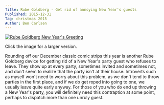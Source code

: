 ```yaml
---
Title: Rube Goldberg - Get rid of annoying New Year's guests
Published: 2015-12-31
Tag: christmas 2015
Author: Ben Carlsen
---
```

[![Rube Goldberg New Year's Greeting](http://blog.arkholt.com/media/decstrips2015/31-New-Years-Greeting.jpg)](http://blog.arkholt.com/media/decstrips2015/31-New-Years-Greeting.jpg)

Click the image for a larger version.

Rounding off our December classic comic strips this year is another Rube Goldberg device for getting rid of a New Year's party guest who refuses to leave. They show up at every party, sometimes invited and sometimes not, and don't seem to realize that the party isn't at their house. Introverts such as myself won't need to worry about this problem, as we don't tend to throw parties in the first place, and if we do get roped into going to one, we usually leave quite early anyway. For those of you who do end up throwing a New Year's party, you will definitely need this contraption at some point, perhaps to dispatch more than one unruly guest.
